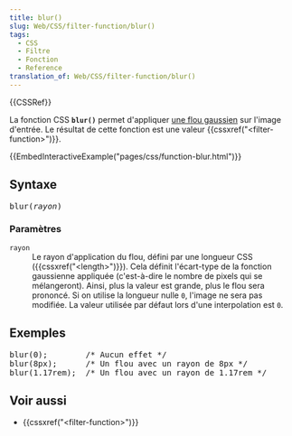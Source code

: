 ```yaml
---
title: blur()
slug: Web/CSS/filter-function/blur()
tags:
  - CSS
  - Filtre
  - Fonction
  - Reference
translation_of: Web/CSS/filter-function/blur()
---
```

<div>{{CSSRef}}</div>

<p>La fonction CSS <strong><code>blur()</code></strong> permet d'appliquer <a href="https://en.wikipedia.org/wiki/Gaussian_blur">une flou gaussien</a> sur l'image d'entrée. Le résultat de cette fonction est une valeur {{cssxref("&lt;filter-function&gt;")}}.</p>

<div>{{EmbedInteractiveExample("pages/css/function-blur.html")}}</div>

<h2 id="Syntaxe">Syntaxe</h2>

<pre class="syntaxbox">blur(<em>rayon</em>)</pre>

<h3 id="Paramètres">Paramètres</h3>

<dl>
 <dt><code>rayon</code></dt>
 <dd>Le rayon d'application du flou, défini par une longueur CSS ({{cssxref("&lt;length&gt;")}}). Cela définit l'écart-type de la fonction gaussienne appliquée (c'est-à-dire le nombre de pixels qui se mélangeront). Ainsi, plus la valeur est grande, plus le flou sera prononcé. Si on utilise la longueur nulle <code>0</code>, l'image ne sera pas modifiée. La valeur utilisée par défaut lors d'une interpolation est <code>0</code>.</dd>
</dl>

<h2 id="Exemples">Exemples</h2>

<pre class="brush: css">blur(0);        /* Aucun effet */
blur(8px);      /* Un flou avec un rayon de 8px */
blur(1.17rem);  /* Un flou avec un rayon de 1.17rem */</pre>

<h2 id="Voir_aussi">Voir aussi</h2>

<ul>
 <li>{{cssxref("&lt;filter-function&gt;")}}</li>
</ul>
